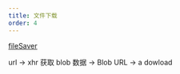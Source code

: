 ```yaml
---
title: 文件下载
order: 4
---
```


[fileSaver](https://github.com/eligrey/FileSaver.js/blob/master/src/FileSaver.js)

url -> xhr 获取 blob 数据 -> Blob URL -> a dowload
